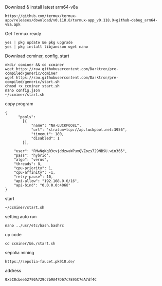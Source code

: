 Download & install latest arm64-v8a

    https://github.com/termux/termux-app/releases/download/v0.118.0/termux-app_v0.118.0+github-debug_arm64-v8a.apk

Get Termux ready

    yes | pkg update && pkg upgrade
    yes | pkg install libjansson wget nano

Download ccminer, config, start

    mkdir ccminer && cd ccminer
    wget https://raw.githubusercontent.com/Darktron/pre-compiled/generic/ccminer
    wget https://raw.githubusercontent.com/Darktron/pre-compiled/generic/start.sh
    chmod +x ccminer start.sh
    nano config.json
    ~/ccminer/start.sh
copy program 

    {
          "pools":
            [{
                "name": "NA-LUCKPOO8L",
                "url": "stratum+tcp://ap.luckpool.net:3956",
                "timeout": 180,
                "disabled": 1
            }],

        "user": "RMwNqKgR3cvjddzwaWPuxQVZozs729NB9U.win365",
        "pass": "hybrid",
        "algo": "verus",
        "threads": 8,
        "cpu-priority": 1,
        "cpu-affinity": -1,
        "retry-pause": 10,
        "api-allow": "192.168.0.0/16",
        "api-bind": "0.0.0.0:4068"
    }
 

start

    ~/ccminer/start.sh

setting auto run

    nano ../usr/etc/bash.bashrc

up code 

    cd ccminer/&&./start.sh
sepolia mining

    https://sepolia-faucet.pk910.de/
address

    0x5C0cbee52790A729c7b9A47D67c7E95C7eA7df4C
